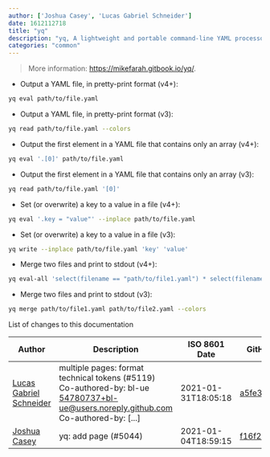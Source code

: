 ```yaml
---
author: ['Joshua Casey', 'Lucas Gabriel Schneider']
date: 1612112718
title: "yq"
description: "yq, A lightweight and portable command-line YAML processor."
categories: "common"
---
```

> More information: <https://mikefarah.gitbook.io/yq/>.

- Output a YAML file, in pretty-print format (v4+):

```bash
yq eval path/to/file.yaml
```

- Output a YAML file, in pretty-print format (v3):

```bash
yq read path/to/file.yaml --colors
```

- Output the first element in a YAML file that contains only an array (v4+):

```bash
yq eval '.[0]' path/to/file.yaml
```

- Output the first element in a YAML file that contains only an array (v3):

```bash
yq read path/to/file.yaml '[0]'
```

- Set (or overwrite) a key to a value in a file (v4+):

```bash
yq eval '.key = "value"' --inplace path/to/file.yaml
```

- Set (or overwrite) a key to a value in a file (v3):

```bash
yq write --inplace path/to/file.yaml 'key' 'value'
```

- Merge two files and print to stdout (v4+):

```bash
yq eval-all 'select(filename == "path/to/file1.yaml") * select(filename == "path/to/file2.yaml")' path/to/file1.yaml path/to/file2.yaml
```

- Merge two files and print to stdout (v3):

```bash
yq merge path/to/file1.yaml path/to/file2.yaml --colors
```
List of changes to this documentation


Author | Description | ISO 8601 Date | GitHub link
------|-----|-----|-----
[Lucas Gabriel Schneider](mailto:casdpa@gmail.com) | multiple pages: format technical tokens (#5119) Co-authored-by: bl-ue <54780737+bl-ue@users.noreply.github.com> Co-authored-by: [...] | 2021-01-31T18:05:18 | [a5fe31bc47ae](https://github.com/tldr-pages/tldr/commit/a5fe31bc47aece3efa5e66b52b3cf384f27d5d72)
[Joshua Casey](mailto:joshuatcasey@gmail.com) | yq: add page (#5044) | 2021-01-04T18:59:15 | [f16f23ab8578](https://github.com/tldr-pages/tldr/commit/f16f23ab85786d865eb9bca6d1386889e0b88693)

